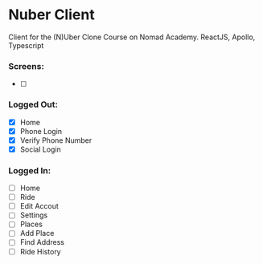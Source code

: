# Nuber Client

Client for the (N)Uber Clone Course on Nomad Academy. ReactJS, Apollo, Typescript

### Screens:
- [ ]

### Logged Out:
- [x] Home
- [x] Phone Login
- [x] Verify Phone Number
- [x] Social Login

### Logged In:
- [ ] Home
- [ ] Ride
- [ ] Edit Accout
- [ ] Settings
- [ ] Places
- [ ] Add Place
- [ ] Find Address
- [ ] Ride History
